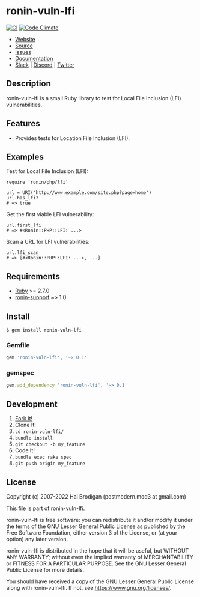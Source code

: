 # ronin-vuln-lfi

[![CI](https://github.com/ronin-rb/ronin-vuln-lfi/actions/workflows/ruby.yml/badge.svg)](https://github.com/ronin-rb/ronin-vuln-lfi/actions/workflows/ruby.yml)
[![Code Climate](https://codeclimate.com/github/ronin-rb/ronin-vuln-lfi.svg)](https://codeclimate.com/github/ronin-rb/ronin-vuln-lfi)

* [Website](https://ronin-rb.dev/)
* [Source](https://github.com/ronin-rb/ronin-vuln-lfi)
* [Issues](https://github.com/ronin-rb/ronin-vuln-lfi/issues)
* [Documentation](https://ronin-rb.dev/docs/ronin-vuln-lfi/frames)
* [Slack](https://ronin-rb.slack.com) |
  [Discord](https://discord.gg/6WAb3PsVX9) |
  [Twitter](https://twitter.com/ronin_rb)

## Description

ronin-vuln-lfi is a small Ruby library to test for Local File Inclusion (LFI)
vulnerabilities.

## Features

* Provides tests for Location File Inclusion (LFI).

## Examples

Test for Local File Inclusion (LFI):

    require 'ronin/php/lfi'

    url = URI('http://www.example.com/site.php?page=home')
    url.has_lfi?
    # => true

Get the first viable LFI vulnerability:

    url.first_lfi
    # => #<Ronin::PHP::LFI: ...>

Scan a URL for LFI vulnerabilities:

    url.lfi_scan
    # => [#<Ronin::PHP::LFI: ...>, ...]

## Requirements

* [Ruby] >= 2.7.0
* [ronin-support] ~> 1.0

## Install

```shell
$ gem install ronin-vuln-lfi
```

### Gemfile

```ruby
gem 'ronin-vuln-lfi', '~> 0.1'
```

### gemspec

```ruby
gem.add_dependency 'ronin-vuln-lfi', '~> 0.1'
```

## Development

1. [Fork It!](https://github.com/ronin-rb/ronin-vuln-lfi/fork)
2. Clone It!
3. `cd ronin-vuln-lfi/`
4. `bundle install`
5. `git checkout -b my_feature`
6. Code It!
7. `bundle exec rake spec`
8. `git push origin my_feature`

## License

Copyright (c) 2007-2022 Hal Brodigan (postmodern.mod3 at gmail.com)

This file is part of ronin-vuln-lfi.

ronin-vuln-lfi is free software: you can redistribute it and/or modify
it under the terms of the GNU Lesser General Public License as published
by the Free Software Foundation, either version 3 of the License, or
(at your option) any later version.

ronin-vuln-lfi is distributed in the hope that it will be useful,
but WITHOUT ANY WARRANTY; without even the implied warranty of
MERCHANTABILITY or FITNESS FOR A PARTICULAR PURPOSE.  See the
GNU Lesser General Public License for more details.

You should have received a copy of the GNU Lesser General Public License
along with ronin-vuln-lfi.  If not, see <https://www.gnu.org/licenses/>.

[Ruby]: https://www.ruby-lang.org
[ronin-support]: https://github.com/ronin-rb/ronin-support#readme
